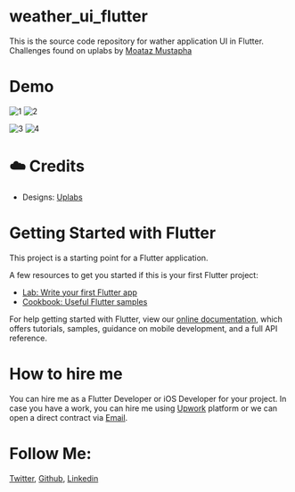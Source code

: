 # weather_ui_flutter

This is the source code repository for wather application UI in Flutter. Challenges found on uplabs by [Moataz Mustapha](https://www.uplabs.com/moatazmustapha) 

# Demo

![1](screenshot/1.png)  ![2](screenshot/9.png)

![3](screenshot/12.png) ![4](screenshot/0.png)

# ☁️ Credits

- Designs: [Uplabs](https://www.uplabs.com/posts/weather-a29b437d-6f2d-46cb-8b4c-09f798627d73)

# Getting Started with Flutter

This project is a starting point for a Flutter application.

A few resources to get you started if this is your first Flutter project:

- [Lab: Write your first Flutter app](https://flutter.dev/docs/get-started/codelab)
- [Cookbook: Useful Flutter samples](https://flutter.dev/docs/cookbook)

For help getting started with Flutter, view our
[online documentation](https://flutter.dev/docs), which offers tutorials,
samples, guidance on mobile development, and a full API reference.

# How to hire me

You can hire me as a Flutter Developer or iOS Developer for your project. In case you have a work, you can hire me using [Upwork](https://www.upwork.com/fl/krunalt5) platform or we can open a direct contract via [Email](mailto:krunalelance@gmail.com).

# Follow Me: 

[Twitter](https://www.twitter.com/kttailor4u), 
[Github](https://github.com/kttailor), 
[Linkedin](http://www.linkedin.com/pub/krunal-tailor/22/410/391)

